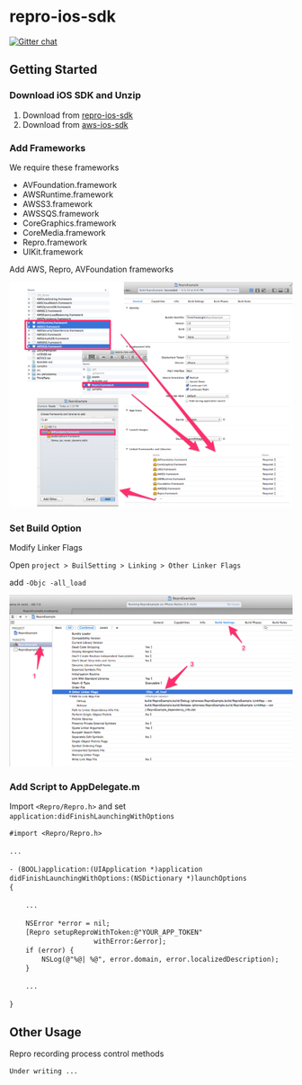 repro-ios-sdk
=============

[![Gitter chat](https://badges.gitter.im/reproio/repro-ios-sdk.png)](https://gitter.im/reproio/repro-ios-sdk)

Getting Started
---------------

### Download iOS SDK and Unzip

1. Download from [repro-ios-sdk](https://github.com/reproio/repro-ios-sdk/archive/master.zip)
1. Download from [aws-ios-sdk](http://sdk-for-ios.amazonwebservices.com/latest/aws-ios-sdk.zip)

### Add Frameworks

We require these frameworks

* AVFoundation.framework
* AWSRuntime.framework
* AWSS3.framework
* AWSSQS.framework
* CoreGraphics.framework
* CoreMedia.framework
* Repro.framework
* UIKit.framework

Add AWS, Repro, AVFoundation frameworks

![Add Frameworks](assets/frameworks.png)


### Set Build Option

Modify Linker Flags

Open `project > BuilSetting > Linking > Other Linker Flags`

add `-Objc -all_load`

![linker flags](assets/linker_flag.png)


### Add Script to AppDelegate.m

Import `<Repro/Repro.h>` and set `application:didFinishLaunchingWithOptions`


```
#import <Repro/Repro.h>

...

- (BOOL)application:(UIApplication *)application didFinishLaunchingWithOptions:(NSDictionary *)launchOptions
{

    ...

    NSError *error = nil;
    [Repro setupReproWithToken:@"YOUR_APP_TOKEN"
                     withError:&error];
    if (error) {
        NSLog(@"%@| %@", error.domain, error.localizedDescription);
    }

    ...

}
```

Other Usage
-----------

Repro recording process control methods

```
Under writing ...
```
